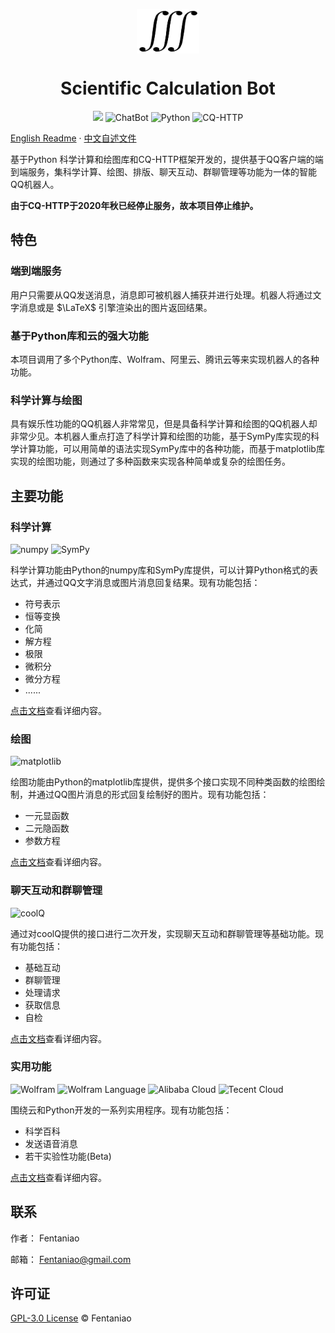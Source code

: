 <p align="center">
 <img width="100px" src="README.assets/logo.png"  align="center" />
  <h1 align="center">Scientific Calculation Bot</h2>
</p>
<p align="center">
    <img src="https://img.shields.io/github/v/release/fentaniao/ScientificCalculationBot?&color=blue&logo=hack-the-box"/>
    <img alt="ChatBot" src="https://img.shields.io/badge/-ChatBot-3572A5?style=flat&logo=ChatBot&logoColor=white" />
    <img alt="Python" src="https://img.shields.io/badge/-Python-3572A5?style=flat&logo=python&logoColor=white" />
    <img alt="CQ-HTTP" src="https://img.shields.io/badge/-CQ--HTTP-3572A5?style=flat&logo=tencentqq&logoColor=white" />
</p>

[English Readme](https://github.com/Fentaniao/ScientificCalculationBot/blob/main/README.md) · [中文自述文件](https://github.com/Fentaniao/ScientificCalculationBot/blob/main/README_zh.md)

基于Python 科学计算和绘图库和CQ-HTTP框架开发的，提供基于QQ客户端的端到端服务，集科学计算、绘图、排版、聊天互动、群聊管理等功能为一体的智能QQ机器人。

**由于CQ-HTTP于2020年秋已经停止服务，故本项目停止维护。**

## 特色

### 端到端服务

用户只需要从QQ发送消息，消息即可被机器人捕获并进行处理。机器人将通过文字消息或是 $\LaTeX$ 引擎渲染出的图片返回结果。

### 基于Python库和云的强大功能

本项目调用了多个Python库、Wolfram、阿里云、腾讯云等来实现机器人的各种功能。

### 科学计算与绘图

具有娱乐性功能的QQ机器人非常常见，但是具备科学计算和绘图的QQ机器人却非常少见。本机器人重点打造了科学计算和绘图的功能，基于SymPy库实现的科学计算功能，可以用简单的语法实现SymPy库中的各种功能，而基于matplotlib库实现的绘图功能，则通过了多种函数来实现各种简单或复杂的绘图任务。

## 主要功能

### 科学计算

<p>
    <img alt="numpy" src="https://img.shields.io/badge/package-numpy-3572A5?style=flat&logoColor=white" />
    <img alt="SymPy" src="https://img.shields.io/badge/package-SymPy-3572A5?style=flat&logoColor=white" />
</p>

科学计算功能由Python的numpy库和SymPy库提供，可以计算Python格式的表达式，并通过QQ文字消息或图片消息回复结果。现有功能包括：

- 符号表示
- 恒等变换
- 化简
- 解方程
- 极限
- 微积分
- 微分方程
- ......

[点击文档](https://github.com/Fentaniao/ScientificCalculationBot/blob/main/doc/ScientificCalculation.md)查看详细内容。

### 绘图

<p>
	<img alt="matplotlib" src="https://img.shields.io/badge/package-matplotlib-3572A5?style=flat&logoColor=white" />
</p>

绘图功能由Python的matplotlib库提供，提供多个接口实现不同种类函数的绘图绘制，并通过QQ图片消息的形式回复绘制好的图片。现有功能包括：

- 一元显函数
- 二元隐函数
- 参数方程

[点击文档](https://github.com/Fentaniao/ScientificCalculationBot/blob/main/doc/Plot.md)查看详细内容。

### 聊天互动和群聊管理

<p>
    <img alt="coolQ" src="https://img.shields.io/badge/-coolQ-3572A5?style=flat&logo=tencentqq&logoColor=white" />
</p>

通过对coolQ提供的接口进行二次开发，实现聊天互动和群聊管理等基础功能。现有功能包括：

- 基础互动
- 群聊管理
- 处理请求
- 获取信息
- 自检

[点击文档](https://github.com/Fentaniao/ScientificCalculationBot/blob/main/doc/Interaction.md)查看详细内容。

### 实用功能

<p>
    <img alt="Wolfram" src="https://img.shields.io/badge/-Wolfram-3572A5?style=flat&logo=Wolfram&logoColor=white" />
    <img alt="Wolfram Language" src="https://img.shields.io/badge/-Wolfram_Language-3572A5?style=flat&logo=WolframLanguage&logoColor=white" />
    <img alt="Alibaba Cloud" src="https://img.shields.io/badge/-Alibaba_Cloud-3572A5?style=flat&logo=AlibabaCloud&logoColor=white" />
    <img alt="Tecent Cloud" src="https://img.shields.io/badge/-Tecent_Cloud-3572A5?style=flat&logo=tencentqq&logoColor=white" />
</p>

围绕云和Python开发的一系列实用程序。现有功能包括：

- 科学百科
- 发送语音消息
- 若干实验性功能(Beta)

[点击文档](https://github.com/Fentaniao/ScientificCalculationBot/blob/main/doc/Utilities.md)查看详细内容。

## 联系

作者： Fentaniao

邮箱： [Fentaniao@gmail.com](mailto:Fentaniao@gmail.com)

## 许可证

[GPL-3.0 License](https://github.com/Fentaniao/ScientificCalculationBot/blob/main/LICENSE) © Fentaniao
